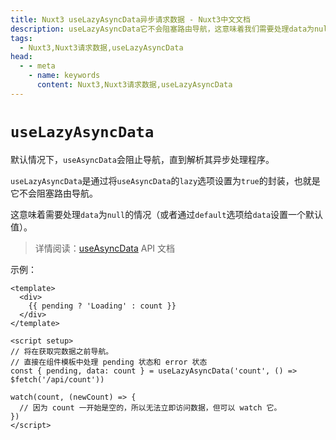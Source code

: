 ```yaml
---
title: Nuxt3 useLazyAsyncData异步请求数据 - Nuxt3中文文档
description: useLazyAsyncData它不会阻塞路由导航，这意味着我们需要处理data为null的情况（或者通过default选项给data设置一个默认值）。
tags: 
  - Nuxt3,Nuxt3请求数据,useLazyAsyncData
head:
  - - meta
    - name: keywords
      content: Nuxt3,Nuxt3请求数据,useLazyAsyncData
---
```


# `useLazyAsyncData`

默认情况下，`useAsyncData`会阻止导航，直到解析其异步处理程序。

`useLazyAsyncData`是通过将`useAsyncData`的`lazy`选项设置为`true`的封装，也就是它不会阻塞路由导航。

这意味着需要处理`data`为`null`的情况（或者通过`default`选项给`data`设置一个默认值）。

> 详情阅读：[useAsyncData](/nuxt3/composable-use-async-data) API 文档

示例：

```vue
<template>
  <div>
    {{ pending ? 'Loading' : count }}
  </div>
</template>

<script setup>
// 将在获取完数据之前导航。
// 直接在组件模板中处理 pending 状态和 error 状态
const { pending, data: count } = useLazyAsyncData('count', () => $fetch('/api/count'))

watch(count, (newCount) => {
  // 因为 count 一开始是空的，所以无法立即访问数据，但可以 watch 它。
})
</script>
```